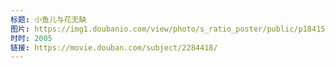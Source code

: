 ```yaml
---
标题: 小鱼儿与花无缺
图片: https://img1.doubanio.com/view/photo/s_ratio_poster/public/p1841599328.jpg
时时: 2005
链接: https://movie.douban.com/subject/2284418/
---
```

